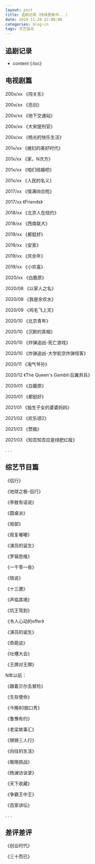 ```yaml
---
layout: post
title: 追剧记录（持续更新中...）
date: 2019-11-20 22:00:00
categories: blog-cn
tags: 文艺指北
--- 
```



<h2>追剧记录</h2>

* content
{:toc}

## 电视剧篇

200x/xx  《闯关东》

200x/xx  《亮剑》

200x/xx  《地下交通站》

200x/xx  《大宋提刑官》

200x/xx  《杨光的快乐生活》

201x/xx  《媳妇的美好时代》

201x/xx  《家，N次方》

201x/xx  《咱们结婚吧》

201x/xx  《人民的名义》

2017/xx  《情满四合院》

2017/xx  《Friends》

2018/xx  《北京人在纽约》

2018/xx  《西南联大》

2019/xx  《都挺好》

2019/xx  《安家》

2019/xx  《庆余年》

2019/xx  《小欢喜》

2020/xx  《白鹿原》

2020/08  《以家人之名》

2020/08  《我是余欢水》

2020/09  《鸡毛飞上天》

2020/10  《北京青年》

2020/10  《沉默的真相》

2020/10  《炸弹追凶-死亡游戏》

2020/10  《炸弹追凶-大学航空炸弹怪客》

2020/11  《淘气爷孙》

2020/12  《The Queen's Gambit·后翼弃兵》

2020/01  《白鹿原》

2020/01  《都挺好》

2021/01  《独生子女的婆婆妈妈》

2021/02  《欢乐颂2》

2021/03  《赘婿》

2021/03  《知否知否应是绿肥红瘦》

. . .

## 综艺节目篇

《侣行》

《地球之极-侣行》

《李敖有话说》

《圆桌派》

《局部》

《观复嘟嘟》

《演员的诞生》

《罗辑思维》

《一千零一夜》

《晓说》

《十三邀》

《声临其境》

《坑王驾到》

《令人心动的offer》

《演员的诞生》

《奇葩说》

《吐槽大会》

《王牌对王牌》

N年以前：

《跟着贝尔去冒险》

《生存使命》

《今晚80脱口秀》

《鲁豫有约》

《老梁故事汇》

《锵锵三人行》

《向往的生活》

《极限挑战》

《杨澜访谈录》

《天下收藏》

《争霸王中王》

《百家讲坛》

. . .


## 差评差评

《创业时代》

《三十而已》